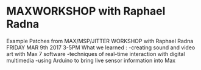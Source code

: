 # MAXWORKSHOP with Raphael Radna
Example Patches from  MAX/MSP/JITTER WORKSHOP with Raphael Radna 
FRIDAY MAR 9th 2017 3-5PM
What we learned :
-creating sound and video art with Max 7 software
-techniques of real-time interaction with digital multimedia
-using Arduino to bring live sensor information into Max

